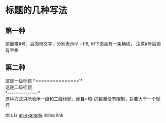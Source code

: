 # 标题的几种写法 #
## 第一种

前面带#号，后面带文字，分别表示h1 - h6, h1下面会有一条横线， 注意#号后面有空格

## 第二种

这是一级标题
\*==============='\*  
这是二级标题  
\*---------------\*  
这种方式只能表示一级和二级标题，而且=和-的数量没有限制，只要大于一个就行

this is [an example](https://www.appinn.com/markdown/) inline link
